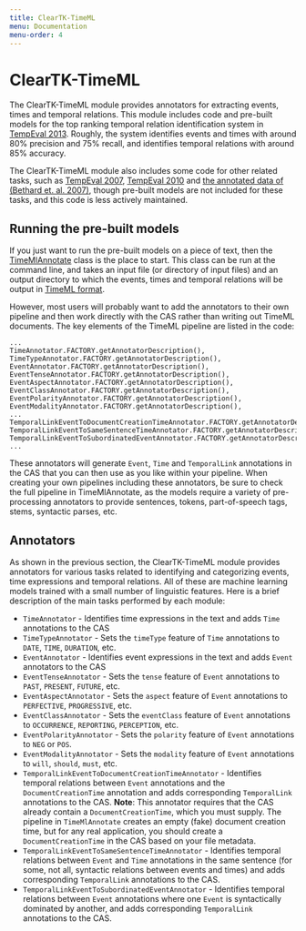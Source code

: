 ```yaml
---
title: ClearTK-TimeML
menu: Documentation
menu-order: 4
---
```


# ClearTK-TimeML

The ClearTK-TimeML module provides annotators for extracting events, times and temporal relations. This module includes code and pre-built models for the top ranking temporal relation identification system in [TempEval 2013](http://www.cs.york.ac.uk/semeval-2013/task1/). Roughly, the system identifies events and times with around 80% precision and 75% recall, and identifies temporal relations with around 85% accuracy.

The ClearTK-TimeML module also includes some code for other related tasks, such as [TempEval 2007](http://www.timeml.org/tempeval/), [TempEval 2010](http://www.timeml.org/tempeval2/) and [the annotated data of (Bethard et. al. 2007)](http://www.cis.uab.edu/bethard/data.html#verb-clause-temporal-relations), though pre-built models are not included for these tasks, and this code is less actively maintained.

## Running the pre-built models

If you just want to run the pre-built models on a piece of text, then the [TimeMlAnnotate](https://github.com/ClearTK/cleartk/blob/master/cleartk-timeml/src/main/java/org/cleartk/timeml/TimeMlAnnotate.java) class is the place to start. This class can be run at the command line, and takes an input file (or directory of input files) and an output directory to which the events, times and temporal relations will be output in [TimeML format](http://timeml.org/site/publications/timeMLdocs/timeml_1.2.1.html).

However, most users will probably want to add the annotators to their own pipeline and then work directly with the CAS rather than writing out TimeML documents. The key elements of the TimeML pipeline are listed in the code:

    ...
    TimeAnnotator.FACTORY.getAnnotatorDescription(),
    TimeTypeAnnotator.FACTORY.getAnnotatorDescription(),
    EventAnnotator.FACTORY.getAnnotatorDescription(),
    EventTenseAnnotator.FACTORY.getAnnotatorDescription(),
    EventAspectAnnotator.FACTORY.getAnnotatorDescription(),
    EventClassAnnotator.FACTORY.getAnnotatorDescription(),
    EventPolarityAnnotator.FACTORY.getAnnotatorDescription(),
    EventModalityAnnotator.FACTORY.getAnnotatorDescription(),
    ...
    TemporalLinkEventToDocumentCreationTimeAnnotator.FACTORY.getAnnotatorDescription(),
    TemporalLinkEventToSameSentenceTimeAnnotator.FACTORY.getAnnotatorDescription(),
    TemporalLinkEventToSubordinatedEventAnnotator.FACTORY.getAnnotatorDescription(),
    ...

These annotators will generate `Event`, `Time` and `TemporalLink` annotations in the CAS that you can then use as you like within your pipeline. When creating your own pipelines including these annotators, be sure to check the full pipeline in TimeMlAnnotate, as the models require a variety of pre-processing annotators to provide sentences, tokens, part-of-speech tags, stems, syntactic parses, etc.

## Annotators

As shown in the previous section, the ClearTK-TimeML module provides annotators for various tasks related to identifying and categorizing events, time expressions and temporal relations. All of these are machine learning models trained with a small number of linguistic features. Here is a brief description of the main tasks performed by each module:

* `TimeAnnotator` - Identifies time expressions in the text and adds `Time` annotations to the CAS
* `TimeTypeAnnotator` - Sets the `timeType` feature of `Time` annotations to `DATE`, `TIME`, `DURATION`, etc.
* `EventAnnotator` - Identifies event expressions in the text and adds `Event` annotators to the CAS
* `EventTenseAnnotator` - Sets the `tense` feature of `Event` annotations to `PAST`, `PRESENT`, `FUTURE`, etc.
* `EventAspectAnnotator` - Sets the `aspect` feature of `Event` annotations to `PERFECTIVE`, `PROGRESSIVE`, etc.
* `EventClassAnnotator` - Sets the `eventClass` feature of `Event` annotations to `OCCURRENCE`, `REPORTING`, `PERCEPTION`, etc.
* `EventPolarityAnnotator` - Sets the `polarity` feature of `Event` annotations to `NEG` or `POS`.
* `EventModalityAnnotator` - Sets the `modality` feature of `Event` annotations to `will`, `should`, `must`, etc.
* `TemporalLinkEventToDocumentCreationTimeAnnotator` - Identifies temporal relations between `Event` annotations and the `DocumentCreationTime` annotation and adds corresponding `TemporalLink` annotations to the CAS. **Note**: This annotator requires that the CAS already contain a `DocumentCreationTime`, which you must supply. The pipeline in `TimeMlAnnotate` creates an empty (fake) document creation time, but for any real application, you should create a `DocumentCreationTime` in the CAS based on your file metadata.
* `TemporalLinkEventToSameSentenceTimeAnnotator` - Identifies temporal relations between `Event` and `Time` annotations in the same sentence (for some, not all, syntactic relations between events and times) and adds corresponding `TemporalLink` annotations to the CAS.
* `TemporalLinkEventToSubordinatedEventAnnotator` - Identifies temporal relations between `Event` annotations where one `Event` is syntactically dominated by another, and adds corresponding `TemporalLink` annotations to the CAS.